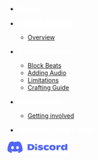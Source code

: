 -   <a href="#/documentation.md" title="Home" style="color: white; font-size: larger; font-weight: bolder">Home</a>

-   <a href="#" onclick="return false;" title="Getting Started" style="color: white; font-size: larger; font-weight: bolder">Getting Started</a>

    -   [Overview](gettingstarted.md "Overview")

-   <a href="#/Documentation/audioFiles.md" onclick="return false;" title="Documentation" style="color: white; font-size: larger; font-weight: bolder">Documentation</a>

    -  [Block Beats](Documentation/howdoesblockbeatswork.md "Block Beats")
    -  [Adding Audio](Documentation/addingAudioFiles.md "Block Beats")
    -  [Limitations](Documentation/limitations.md "Block Beats")
    -  [Crafting Guide](Documentation/crafting.md "Block Beats")




-   <a href="#" onclick="return false;" title="Contributing" style="color: white; font-size: larger; font-weight: bolder">Contributing</a>

    -   [Getting involved](Contributing/gettinginvolved.md "Getting involved")

-   <a href="#/rpEditor/editor.md" title="Home" style="color: white; font-size: larger; font-weight: bolder">Resource Pack Editor</a>

[<img src="./Media/Discord-logo.png" alt="Join our Discord server" width="140">](Support/support.md "Support")
